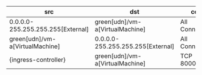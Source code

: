| src | dst | conn |
|-----|-----|------|
| 0.0.0.0-255.255.255.255[External] | green[udn]/vm-a[VirtualMachine] | All Connections |
| green[udn]/vm-a[VirtualMachine] | 0.0.0.0-255.255.255.255[External] | All Connections |
| {ingress-controller} | green[udn]/vm-a[VirtualMachine] | TCP 8000,8090 |
